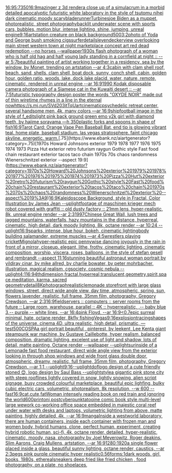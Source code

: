 [16:9](https://www.ebank.nz/aiartgenerator?category=16%3A9)[5:7](https://www.ebank.nz/aiartgenerator?category=5%3A7)[350](https://www.ebank.nz/aiartgenerator?category=350)[16:9](https://www.ebank.nz/aiartgenerator?category=16%3A9)[mazinger z 3d render](https://www.ebank.nz/aiartgenerator?category=mazinger%20z%203d%20render)[a close up of a simulacrum in a morbid detailed apocalyptic futuristic white laboratory in the style of tsutomu nihei dark cinematic moody scary](https://www.ebank.nz/aiartgenerator?category=a%20close%20up%20of%20a%20simulacrum%20in%20a%20morbid%20detailed%20apocalyptic%20futuristic%20white%20laboratory%20in%20the%20style%20of%20tsutomu%20nihei%20dark%20cinematic%20moody%20scary)[bladerunner](https://www.ebank.nz/aiartgenerator?category=bladerunner)[Turbines](https://www.ebank.nz/aiartgenerator?category=Turbines)[joe Biden as a muppet, photorealistic, street photography](https://www.ebank.nz/aiartgenerator?category=joe%20Biden%20as%20a%20muppet%2C%20photorealistic%2C%20street%20photography)[backlit underwater scene with sports cars, bubbles, motion blur, intense lighting, shine, jumping, unreal engine](https://www.ebank.nz/aiartgenerator?category=backlit%20underwater%20scene%20with%20sports%20cars%2C%20bubbles%2C%20motion%20blur%2C%20intense%20lighting%2C%20shine%2C%20jumping%2C%20unreal%20engine)[9:16](https://www.ebank.nz/aiartgenerator?category=9%3A16)[artstation creature on black background](https://www.ebank.nz/aiartgenerator?category=artstation%20creature%20on%20black%20background)[500](https://www.ebank.nz/aiartgenerator?category=500)[3:2](https://www.ebank.nz/aiartgenerator?category=3%3A2)[photo of Yoda and George bush smoking cigs](https://www.ebank.nz/aiartgenerator?category=photo%20of%20Yoda%20and%20George%20bush%20smoking%20cigs)[surfer](https://www.ebank.nz/aiartgenerator?category=surfer)[details](https://www.ebank.nz/aiartgenerator?category=details)[leyendecker](https://www.ebank.nz/aiartgenerator?category=leyendecker)[view overlooking main street western town at night marketplace concept art red dead redemption --no horses --wallpaper](https://www.ebank.nz/aiartgenerator?category=view%20overlooking%20main%20street%20western%20town%20at%20night%20marketplace%20concept%20art%20red%20dead%20redemption%20--no%20horses%20--wallpaper)[1930s flash photograph of a woman who is half old hag and half young lady standing in a cornfield at night :: --ar 5:7](https://www.ebank.nz/aiartgenerator?category=1930s%20flash%20photograph%20of%20a%20woman%20who%20is%20half%20old%20hag%20and%20half%20young%20lady%20standing%20in%20a%20cornfield%20at%20night%20%3A%3A%20--ar%205%3A7)[beautiful painting of artist working together in a residency, sea by the window, by Monet, trending on artstation --ar 4:3](https://www.ebank.nz/aiartgenerator?category=beautiful%20painting%20of%20artist%20working%20together%20in%20a%20residency%2C%20sea%20by%20the%20window%2C%20by%20Monet%2C%20trending%20on%20artstation%20--ar%204%3A3)[cabin with clam shell roof, beach, sand, shells, clam shell, boat dock, sunny, conch shell, cabin, golden hour, golden ratio, woods, lake, dock,lake placid, water, nature, remote, cinematic, rendered in unreal engine --ar 16:9](https://www.ebank.nz/aiartgenerator?category=cabin%20with%20clam%20shell%20roof%2C%20beach%2C%20sand%2C%20shells%2C%20clam%20shell%2C%20boat%20dock%2C%20sunny%2C%20conch%20shell%2C%20cabin%2C%20golden%20hour%2C%20golden%20ratio%2C%20woods%2C%20lake%2C%20dock%2Clake%20placid%2C%20water%2C%20nature%2C%20remote%2C%20cinematic%2C%20rendered%20in%20unreal%20engine%20--ar%2016%3A9)[1990 Kodak disposable camera photograph of a Siamese cat in the Kuwaiti desert :: --ar 7:5](https://www.ebank.nz/aiartgenerator?category=1990%20Kodak%20disposable%20camera%20photograph%20of%20a%20Siamese%20cat%20in%20the%20Kuwaiti%20desert%20%3A%3A%20--ar%207%3A5)[futuristic  typography design poster the words "OXYDE NOIR" made out of thin wire](https://www.ebank.nz/aiartgenerator?category=futuristic%20%20typography%20design%20poster%20the%20words%20%22OXYDE%20NOIR%22%20made%20out%20of%20thin%20wire)[time rhymes in a line in the eternal now](https://www.ebank.nz/aiartgenerator?category=time%20rhymes%20in%20a%20line%20in%20the%20eternal%20now)[<https://s.mj.run/SVd203itTqU>](https://www.ebank.nz/aiartgenerator?category=%3Chttps%3A//s.mj.run/SVd203itTqU%3E)[art](https://www.ebank.nz/aiartgenerator?category=art)[](https://www.ebank.nz/aiartgenerator?category=)[cinematic](https://www.ebank.nz/aiartgenerator?category=cinematic)[psychedelic retreat center, several handsome men, 4k, many colors —ar 16:9](https://www.ebank.nz/aiartgenerator?category=psychedelic%20retreat%20center%2C%20several%20handsome%20men%2C%204k%2C%20many%20colors%20%E2%80%94ar%2016%3A9)[ship](https://www.ebank.nz/aiartgenerator?category=ship)[football image in the style of f_edits](https://www.ebank.nz/aiartgenerator?category=football%20image%20in%20the%20style%20of%20f_edits)[light pink back ground green emo y2k girl with diamond teeth, by hajime sorayama —h 350](https://www.ebank.nz/aiartgenerator?category=light%20pink%20back%20ground%20green%20emo%20y2k%20girl%20with%20diamond%20teeth%2C%20by%20hajime%20sorayama%20%E2%80%94h%20350)[plastic forks and spoons in shape of fish](https://www.ebank.nz/aiartgenerator?category=plastic%20forks%20and%20spoons%20in%20shape%20of%20fish)[16:9](https://www.ebank.nz/aiartgenerator?category=16%3A9)[Tarot Card: Orange Vape Pen Baseball Bat, end tip is glowing vibrant teal. home plate, baseball stadium. las vegas stratosphere. faint chicago skyline. energetic. warm.](https://www.ebank.nz/aiartgenerator?category=Tarot%20Card%3A%20Orange%20Vape%20Pen%20Baseball%20Bat%2C%20end%20tip%20is%20glowing%20vibrant%20teal.%20home%20plate%2C%20baseball%20stadium.%20las%20vegas%20stratosphere.%20faint%20chicago%20skyline.%20energetic.%20warm.)[.75](https://www.ebank.nz/aiartgenerator?category=.75)[1970s Howard Johnsons exterior 1979 1978 1977 1976 1975 1974 1973 Pizza Hut exterior retro futurism raygun Gothic style Fast food chain restaurant exterior tacos taco chain 1970s 70s chaos randomness Wienerschnitzel exterior --aspect 19:9](https://www.ebank.nz/aiartgenerator?category=1970s%20Howard%20Johnsons%20exterior%201979%201978%201977%201976%201975%201974%201973%20Pizza%20Hut%20exterior%20retro%20futurism%20raygun%20Gothic%20style%20Fast%20food%20chain%20restaurant%20exterior%20tacos%20taco%20chain%201970s%2070s%20chaos%20randomness%20Wienerschnitzel%20exterior%20--aspect%2019%3A9)[16:9](https://www.ebank.nz/aiartgenerator?category=16%3A9)[Kaleidoscope Background, style in Fractal, Color Illustration by James Jean --uplight](https://www.ebank.nz/aiartgenerator?category=Kaleidoscope%20Background%2C%20style%20in%20Fractal%2C%20Color%20Illustration%20by%20James%20Jean%20--uplight)[footage of maschinen krieger mech robot covered with graffiti :: old dusty factory :: 21mm lens, hyper-realistic, 8k, unreal engine render --ar 2:3](https://www.ebank.nz/aiartgenerator?category=footage%20of%20maschinen%20krieger%20mech%20robot%20covered%20with%20graffiti%20%3A%3A%20old%20dusty%20factory%20%3A%3A%2021mm%20lens%2C%20hyper-realistic%2C%208k%2C%20unreal%20engine%20render%20--ar%202%3A3)[1997](https://www.ebank.nz/aiartgenerator?category=1997)[Chinese Great Wall, lush trees and jagged mountains, waterfalls, hazy mountains in the distance, hyperreal, cinematic, high detail, dark moody lighting, 8k, octane render  --ar 10:24 --uplight](https://www.ebank.nz/aiartgenerator?category=Chinese%20Great%20Wall%2C%20lush%20trees%20and%20jagged%20mountains%2C%20waterfalls%2C%20hazy%20mountains%20in%20the%20distance%2C%20hyperreal%2C%20cinematic%2C%20high%20detail%2C%20dark%20moody%20lighting%2C%208k%2C%20octane%20render%20%20--ar%2010%3A24%20--uplight)[16:9](https://www.ebank.nz/aiartgenerator?category=16%3A9)[](https://www.ebank.nz/aiartgenerator?category=)[sparks, intense, blue hour, bokeh, cinematic lighting](https://www.ebank.nz/aiartgenerator?category=sparks%2C%20intense%2C%20blue%20hour%2C%20bokeh%2C%20cinematic%20lighting)[body building salamander, extreme muscles —ar 4:5](https://www.ebank.nz/aiartgenerator?category=body%20building%20salamander%2C%20extreme%20muscles%20%E2%80%94ar%204%3A5)[wrestlers playing cricket](https://www.ebank.nz/aiartgenerator?category=wrestlers%20playing%20cricket)[Mignola](https://www.ebank.nz/aiartgenerator?category=Mignola)[hyper-realistic epic pennywise dancing joyously in the rain in front of a mirror, closeup. elegant, lithe, frothy,  cinematic lighting, cinematic composition,  worship,  viscera, roses, balloons, in the style of stefan gesell and rembrandt --aspect 11:16](https://www.ebank.nz/aiartgenerator?category=hyper-realistic%20epic%20pennywise%20dancing%20joyously%20in%20the%20rain%20in%20front%20of%20a%20mirror%2C%20closeup.%20elegant%2C%20lithe%2C%20frothy%2C%20%20cinematic%20lighting%2C%20cinematic%20composition%2C%20%20worship%2C%20%20viscera%2C%20roses%2C%20balloons%2C%20in%20the%20style%20of%20stefan%20gesell%20and%20rembrandt%20--aspect%2011%3A16)[stunning beautiful astronaut woman portrait by yildiray cinar, by mike allred, by charlie bowater, by peter mohrbacher, illustration, magical realism, cgsociety, cosmic nebula --uplight](https://www.ebank.nz/aiartgenerator?category=stunning%20beautiful%20astronaut%20woman%20portrait%20by%20yildiray%20cinar%2C%20by%20mike%20allred%2C%20by%20charlie%20bowater%2C%20by%20peter%20mohrbacher%2C%20illustration%2C%20magical%20realism%2C%20cgsociety%2C%20cosmic%20nebula%20--uplight)[4:1](https://www.ebank.nz/aiartgenerator?category=4%3A1)[16:9](https://www.ebank.nz/aiartgenerator?category=16%3A9)[4thdimension,fractal,hyperreal,translucent,geometry,spirit,space,meditation, karma, sacred geometry](https://www.ebank.nz/aiartgenerator?category=4thdimension%2Cfractal%2Chyperreal%2Ctranslucent%2Cgeometry%2Cspirit%2Cspace%2Cmeditation%2C%20karma%2C%20sacred%20geometry)[detail](https://www.ebank.nz/aiartgenerator?category=detail)[8K](https://www.ebank.nz/aiartgenerator?category=8K)[photograph](https://www.ebank.nz/aiartgenerator?category=photograph)[realistic](https://www.ebank.nz/aiartgenerator?category=realistic)[lemonade storefront with large glass windows, street, direct wide angle view, day time, atmospheric, spring, sun, flowers lavender, realistic, full frame, 35mm film, photography, Gregory Crewdson, —ar 2:3](https://www.ebank.nz/aiartgenerator?category=lemonade%20storefront%20with%20large%20glass%20windows%2C%20street%2C%20direct%20wide%20angle%20view%2C%20day%20time%2C%20atmospheric%2C%20spring%2C%20sun%2C%20flowers%20lavender%2C%20realistic%2C%20full%20frame%2C%2035mm%20film%2C%20photography%2C%20Gregory%20Crewdson%2C%20%E2%80%94ar%202%3A3)[16:9](https://www.ebank.nz/aiartgenerator?category=16%3A9)[field](https://www.ebank.nz/aiartgenerator?category=field)[servers :: computers :: server rooms from the future :: Large room, warehouse, parallel :: 4K :: hyperrealistic, ,-- baby blue 3,--  purple,--  white lines, --ar 16:4](https://www.ebank.nz/aiartgenerator?category=servers%20%3A%3A%20computers%20%3A%3A%20server%20rooms%20from%20the%20future%20%3A%3A%20Large%20room%2C%20warehouse%2C%20parallel%20%3A%3A%204K%20%3A%3A%20hyperrealistic%2C%20%2C--%20baby%20blue%203%2C--%20%20purple%2C--%20%20white%20lines%2C%20--ar%2016%3A4)[pink Floyd, --ar 16:9](https://www.ebank.nz/aiartgenerator?category=pink%20Floyd%2C%20--ar%2016%3A9)[<0.7](https://www.ebank.nz/aiartgenerator?category=%3C0.7)[epic surreal minimal, hate, octane render, 8k](https://www.ebank.nz/aiartgenerator?category=epic%20surreal%20minimal%2C%20hate%2C%20octane%20render%2C%208k)[fly fishing](https://www.ebank.nz/aiartgenerator?category=fly%20fishing)[Vegas](https://www.ebank.nz/aiartgenerator?category=Vegas)[9:16](https://www.ebank.nz/aiartgenerator?category=9%3A16)[explosion](https://www.ebank.nz/aiartgenerator?category=explosion)[tracing](https://www.ebank.nz/aiartgenerator?category=tracing)[shapes of the universe, cinema 4D, ultra realistic, high detail, prismatic, —test](https://www.ebank.nz/aiartgenerator?category=shapes%20of%20the%20universe%2C%20cinema%204D%2C%20ultra%20realistic%2C%20high%20detail%2C%20prismatic%2C%20%E2%80%94test)[500](https://www.ebank.nz/aiartgenerator?category=500)[COSPA](https://www.ebank.nz/aiartgenerator?category=COSPA)[a girl portrait beautiful , pinterest, by leekent, Lee Kent](https://www.ebank.nz/aiartgenerator?category=a%20girl%20portrait%20beautiful%20%2C%20pinterest%2C%20by%20leekent%2C%20Lee%20Kent)[a giant steampunk war machine, by Gustave Caillebotte, hyper realism, balanced composition, dramatic lighting, excelent use of light and shadow, lots of detail, matte painting, Octane render --wallpaper --uplight](https://www.ebank.nz/aiartgenerator?category=a%20giant%20steampunk%20war%20machine%2C%20by%20Gustave%20Caillebotte%2C%20hyper%20realism%2C%20balanced%20composition%2C%20dramatic%20lighting%2C%20excelent%20use%20of%20light%20and%20shadow%2C%20lots%20of%20detail%2C%20matte%20painting%2C%20Octane%20render%20--wallpaper%20--uplight)[sur](https://www.ebank.nz/aiartgenerator?category=sur)[inside of a Lemonade fast food restaurant, direct wide angle view from the exterior looking in through shop windows and wide front glass double door, atmospheric, dreamy, realistic, full frame, 35mm film, photography, Gregory Crewdson, —ar 1:1 --uplight](https://www.ebank.nz/aiartgenerator?category=inside%20of%20a%20Lemonade%20fast%20food%20restaurant%2C%20direct%20wide%20angle%20view%20from%20the%20exterior%20looking%20in%20through%20shop%20windows%20and%20wide%20front%20glass%20double%20door%2C%20atmospheric%2C%20dreamy%2C%20realistic%2C%20full%20frame%2C%2035mm%20film%2C%20photography%2C%20Gregory%20Crewdson%2C%20%E2%80%94ar%201%3A1%20--uplight)[9:16](https://www.ebank.nz/aiartgenerator?category=9%3A16)[--uplight](https://www.ebank.nz/aiartgenerator?category=--uplight)[dof](https://www.ebank.nz/aiartgenerator?category=dof)[logo design of a cute friendly stoned 😊, logo design by Saul Bass --uplight](https://www.ebank.nz/aiartgenerator?category=logo%20design%20of%20a%20cute%20friendly%20stoned%20%F0%9F%98%8A%2C%20logo%20design%20by%20Saul%20Bass%20--uplight)[style](https://www.ebank.nz/aiartgenerator?category=style)[a gigantic pink stone city with steep rooflines lightly covered in snow, lightly snowing, alien script signage, busy crowded colourful marketplace, beautiful epic lighfing, bulky cubic electric cars, volumetric, photorealism, 8k resolution, --w 600 --fast](https://www.ebank.nz/aiartgenerator?category=a%20gigantic%20pink%20stone%20city%20with%20steep%20rooflines%20lightly%20covered%20in%20snow%2C%20lightly%20snowing%2C%20alien%20script%20signage%2C%20busy%20crowded%20colourful%20marketplace%2C%20beautiful%20epic%20lighfing%2C%20bulky%20cubic%20electric%20cars%2C%20volumetric%2C%20photorealism%2C%208k%20resolution%2C%20--w%20600%20--fast)[16:9](https://www.ebank.nz/aiartgenerator?category=16%3A9)[cat,cute,fat](https://www.ebank.nz/aiartgenerator?category=cat%2Ccute%2Cfat)[Woman intensely reading book on red train and ignoring the world](https://www.ebank.nz/aiartgenerator?category=Woman%20intensely%20reading%20book%20on%20red%20train%20and%20ignoring%20the%20world)[600](https://www.ebank.nz/aiartgenerator?category=600)[print](https://www.ebank.nz/aiartgenerator?category=print)[oni,postcyberpunk](https://www.ebank.nz/aiartgenerator?category=oni%2Cpostcyberpunk)[tatooine comic book style,](https://www.ebank.nz/aiartgenerator?category=tatooine%20comic%20book%20style%2C)[multi-level large wework co-working office space embedded in majestic coral reef under water with desks and laptops, volumetric lighting from above, matte painting, highly detailed, 4k, --ar 16:9](https://www.ebank.nz/aiartgenerator?category=multi-level%20large%20wework%20co-working%20office%20space%20embedded%20in%20majestic%20coral%20reef%20under%20water%20with%20desks%20and%20laptops%2C%20volumetric%20lighting%20from%20above%2C%20matte%20painting%2C%20highly%20detailed%2C%204k%2C%20--ar%2016%3A9)[manga](https://www.ebank.nz/aiartgenerator?category=manga)[Inside a westworld laboratory, there are human containers, inside each container with frozen man and women body, hybrid humans, clone, perfect human, experiment, creating hybrid robotic human, sci-fi, 4k, octane render, detailed, hyper-realistic, cinematic, moody, nasa, photography by Joel Meyerowitz, Roger deakins, Slim Aarons, Craig Mullens, artstation, --ar 16:9](https://www.ebank.nz/aiartgenerator?category=Inside%20a%20westworld%20laboratory%2C%20there%20are%20human%20containers%2C%20inside%20each%20container%20with%20frozen%20man%20and%20women%20body%2C%20hybrid%20humans%2C%20clone%2C%20perfect%20human%2C%20experiment%2C%20creating%20hybrid%20robotic%20human%2C%20sci-fi%2C%204k%2C%20octane%20render%2C%20detailed%2C%20hyper-realistic%2C%20cinematic%2C%20moody%2C%20nasa%2C%20photography%20by%20Joel%20Meyerowitz%2C%20Roger%20deakins%2C%20Slim%20Aarons%2C%20Craig%20Mullens%2C%20artstation%2C%20--ar%2016%3A9)[1280:1920](https://www.ebank.nz/aiartgenerator?category=1280%3A1920)[a single flower placed inside a glass, beautiful sunny lighting, octane render, caustics, --ar 2:3](https://www.ebank.nz/aiartgenerator?category=a%20single%20flower%20placed%20inside%20a%20glass%2C%20beautiful%20sunny%20lighting%2C%20octane%20render%2C%20caustics%2C%20--ar%202%3A3)[pegs pink purple cinematic hyper realistic](https://www.ebank.nz/aiartgenerator?category=pegs%20pink%20purple%20cinematic%20hyper%20realistic)[0.56](https://www.ebank.nz/aiartgenerator?category=0.56)[forms:1](https://www.ebank.nz/aiartgenerator?category=forms%3A1)[dark woods, girl, books, 1980s, ethereal](https://www.ebank.nz/aiartgenerator?category=dark%20woods%2C%20girl%2C%20books%2C%201980s%2C%20ethereal)[sneakers deep fried like fried chicken , food photography, on a plate, no shoelaces,](https://www.ebank.nz/aiartgenerator?category=sneakers%20deep%20fried%20like%20fried%20chicken%20%2C%20food%20photography%2C%20on%20a%20plate%2C%20no%20shoelaces%2C)